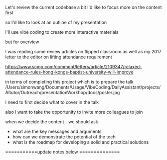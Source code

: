 Let's review the current codebase a bit
I'd like to focus more on the content first 

so I'd like to look at an outline of my presentation 

I'll use vibe coding to create more interactive materials 

but for overview 

I was reading some review articles on flipped classroom as well as my 2017 letter to the editor on lifting attendance requirement 

https://www.scmp.com/comment/letters/article/2109347/relaxed-attendance-rules-hong-kongs-baptist-university-will-improve 

in terms of completing this project which is to prepare the talk /Users/simonwang/Documents/Usage/VibeCoding/DailyAssistant/projects/AItutor/Outreach/presentationWorkhop/docs/poster.jpg

I need to first decide what to cover in the talk 

also I want to take the opportunity to invite more colleagues to join 

when we decide the content - we should ask 

- what are the key messages and arguments
- how can we demonstrate the potential of the tech
- what is the roadmap for developing a solid and practical solutions

===========update notes below ==============
